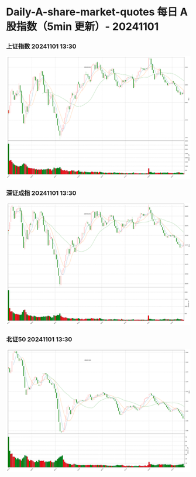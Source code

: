 
# Daily-A-share-market-quotes 每日 A 股指数（5min 更新）- 20241101

### 上证指数 20241101 13:30
![](./fig/2024/11/20241101-sh000001.png)

### 深证成指 20241101 13:30
![](./fig/2024/11/20241101-sz399001.png)

### 北证50 20241101 13:30
![](./fig/2024/11/20241101-bj899050.png)
